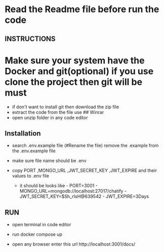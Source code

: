 # Read the Readme file before run the code

## INSTRUCTIONS
# Make sure your system have the Docker and git(optional) if you use clone the project then git will be must
 - if don't want to install git then download the zip file
 - extract the code from the file use  ## Winrar 
 - open unzip folder in any code editor

 ## Installation
 - search .env.example file   (#Rename the file) remove the  .example  from the .env.example file
 - make sure file name should be .env
 - copy PORT ,MONGO_URL ,JWT_SECRET_KEY ,JWT_EXPIRE and their values to .env file
   
   - it should be looks like 
         - PORT=3001
         - MONGO_URL=mongodb://localhost:27017/chatify
         - JWT_SECRET_KEY=$Sh_rIsH@639542
         - JWT_EXPIRE=3Days

## RUN
 - open terminal in code editor 
 - run docker compose up

  - open any browser  enter this url http://localhost:3001/docs/